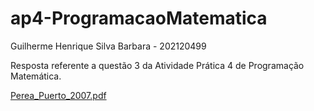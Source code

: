 # ap4-ProgramacaoMatematica

Guilherme Henrique Silva Barbara - 202120499

Resposta referente a questão 3 da Atividade Prática 4 de Programação Matemática.

[Perea_Puerto_2007.pdf](https://github.com/user-attachments/files/18548242/Perea_Puerto_2007.pdf)
